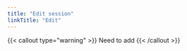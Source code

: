 ```yaml
---
title: "Edit session"
linkTitle: "Edit"
---
```



{{< callout type="warning" >}}
  Need to add
{{< /callout >}}